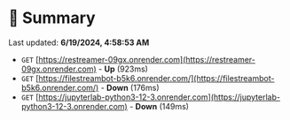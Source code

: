 # 📖 Summary
Last updated: **6/19/2024, 4:58:53 AM**

- `GET` [https://restreamer-09gx.onrender.com](https://restreamer-09gx.onrender.com) - **Up** (923ms)
- `GET` [https://filestreambot-b5k6.onrender.com/](https://filestreambot-b5k6.onrender.com/) - **Down** (176ms)
- `GET` [https://jupyterlab-python3-12-3.onrender.com](https://jupyterlab-python3-12-3.onrender.com) - **Down** (149ms)
